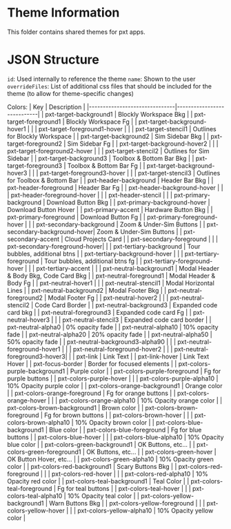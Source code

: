 # Theme Information

This folder contains shared themes for pxt apps.

# JSON Structure

`id`: Used internally to reference the theme
`name`: Shown to the user
`overrideFiles`: List of additional css files that should be included for the theme (to allow for theme-specific changes)

Colors:
| Key                           | Description                |
|-------------------------------|----------------------------|
| pxt-target-background1        | Blockly Workspace Bkg      |
| pxt-target-foreground1        | Blockly Workspace Fg       |
| pxt-target-background-hover1  |                            |
| pxt-target-foreground1-hover  |                            |
| pxt-target-stencil1           | Outlines for Blockly Workspace   |
| pxt-target-background2        | Sim Sidebar Bkg            |
| pxt-target-foreground2        | Sim Sidebar Fg             |
| pxt-target-background-hover2  |                            |
| pxt-target-foreground2-hover  |                            |
| pxt-target-stencil2           | Outlines for Sim Sidebar  |
| pxt-target-background3        | Toolbox & Bottom Bar Bkg   |
| pxt-target-foreground3        | Toolbox & Bottom Bar Fg    |
| pxt-target-background-hover3  |                            |
| pxt-target-foreground3-hover  |                            |
| pxt-target-stencil3           | Outlines for Toolbox & Bottom Bar     |
| pxt-header-background         | Header Bar Bkg             |
| pxt-header-foreground         | Header Bar Fg              |
| pxt-header-background-hover   |                            |
| pxt-header-foreground-hover   |                            |
| pxt-header-stencil            |                            |
| pxt-primary-background        | Download Button Bkg        |
| pxt-primary-background-hover  | Download Button Hover      |
| pxt-primary-accent            | Hardware Button Bkg        |
| pxt-primary-foreground        | Download Button Fg         |
| pxt-primary-foreground-hover  |                            |
| pxt-secondary-background      | Zoom & Under-Sim Buttons   |
| pxt-secondary-background-hover| Zoom & Under-Sim Buttons   |
| pxt-secondary-accent          | Cloud Projects Card        |
| pxt-secondary-foreground      |                            |
| pxt-secondary-foreground-hover|                            |
| pxt-tertiary-background       | Tour bubbles, additional btns   |
| pxt-tertiary-background-hover |                            |
| pxt-tertiary-foreground       | Tour bubbles, additional btns fg |
| pxt-tertiary-foreground-hover |                            |
| pxt-tertiary-accent           |                            |
| pxt-neutral-background1       | Modal Header & Body Bkg, Code Card Bkg |
| pxt-neutral-foreground1       | Modal Header & Body Fg     |
| pxt-neutral-hover1            |                            |
| pxt-neutral-stencil1          | Modal Horizontal Lines     |
| pxt-neutral-background2       | Modal Footer Bkg           |
| pxt-neutral-foreground2       | Modal Footer Fg            |
| pxt-neutral-hover2            |                            |
| pxt-neutral-stencil2          | Code Card Border           |
| pxt-neutral-background3       | Expanded code card bkg     |
| pxt-neutral-foreground3       | Expanded code card Fg      |
| pxt-neutral-hover3            |                            |
| pxt-neutral-stencil3          | Expanded code card border  |
| pxt-neutral-alpha0            | 0% opacity fade            |
| pxt-neutral-alpha10           | 10% opacity fade           |
| pxt-neutral-alpha20           | 20% opacity fade           |
| pxt-neutral-alpha50           | 50% opacity fade           |
| pxt-neutral-background3-alpha90 |                          |
| pxt-neutral-foreground-hover1 |                            |
| pxt-neutral-foreground-hover2 |                            |
| pxt-neutral-foreground3-hover3|                            |
| pxt-link                      | Link Text                  |
| pxt-link-hover                | Link Text Hover            |
| pxt-focus-border              | Border for focused elements |
| pxt-colors-purple-background1 | Purple color               |
| pxt-colors-purple-foreground  | Fg for purple buttons      |
| pxt-colors-purple-hover       |                            |
| pxt-colors-purple-alpha10     | 10% Opacity purple color   |
| pxt-colors-orange-background1 | Orange color               |
| pxt-colors-orange-foreground  | Fg for orange buttons      |
| pxt-colors-orange-hover       |                            |
| pxt-colors-orange-alpha10     | 10% Opacity orange color   |
| pxt-colors-brown-background1  | Brown color                |
| pxt-colors-brown-foreground   | Fg for brown buttons       |
| pxt-colors-brown-hover        |                            |
| pxt-colors-brown-alpha10      | 10% Opacity brown color    |
| pxt-colors-blue-background1   | Blue color                 |
| pxt-colors-blue-foreground    | Fg for blue buttons        |
| pxt-colors-blue-hover         |                            |
| pxt-colors-blue-alpha10       | 10% Opacity blue color     |
| pxt-colors-green-background1  | OK Buttons, etc...         |
| pxt-colors-green-foreground1  | OK Buttons, etc...         |
| pxt-colors-green-hover        | OK Button Hover, etc...    |
| pxt-colors-green-alpha10      | 10% Opacity green color    |
| pxt-colors-red-background1    | Scary Buttons Bkg          |
| pxt-colors-red-foreground     |                            |
| pxt-colors-red-hover          |                            |
| pxt-colors-red-alpha10        | 10% Opacity red color      |
| pxt-colors-teal-background1   | Teal Color                 |
| pxt-colors-teal-foreground    | Fg for teal buttons        |
| pxt-colors-teal-hover         |                            |
| pxt-colors-teal-alpha10       | 10% Opacity teal color     |
| pxt-colors-yellow-background1 | Warn Buttons Bkg           |
| pxt-colors-yellow-foreground  |                            |
| pxt-colors-yellow-hover       |                            |
| pxt-colors-yellow-alpha10     | 10% Opacity yellow color   |
